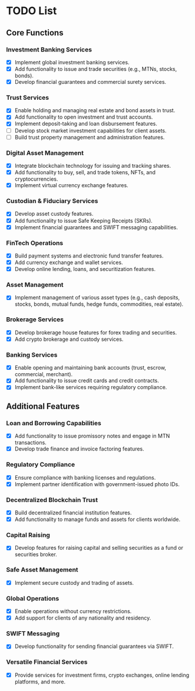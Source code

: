 # TODO List

## Core Functions

### Investment Banking Services
- [x] Implement global investment banking services.
- [x] Add functionality to issue and trade securities (e.g., MTNs, stocks, bonds).
- [x] Develop financial guarantees and commercial surety services.

### Trust Services
- [x] Enable holding and managing real estate and bond assets in trust.
- [x] Add functionality to open investment and trust accounts.
- [x] Implement deposit-taking and loan disbursement features.
- [ ] Develop stock market investment capabilities for client assets.
- [ ] Build trust property management and administration features.

### Digital Asset Management
- [x] Integrate blockchain technology for issuing and tracking shares.
- [x] Add functionality to buy, sell, and trade tokens, NFTs, and cryptocurrencies.
- [x] Implement virtual currency exchange features.

### Custodian & Fiduciary Services
- [x] Develop asset custody features.
- [x] Add functionality to issue Safe Keeping Receipts (SKRs).
- [x] Implement financial guarantees and SWIFT messaging capabilities.

### FinTech Operations
- [x] Build payment systems and electronic fund transfer features.
- [x] Add currency exchange and wallet services.
- [x] Develop online lending, loans, and securitization features.

### Asset Management
- [x] Implement management of various asset types (e.g., cash deposits, stocks, bonds, mutual funds, hedge funds, commodities, real estate).

### Brokerage Services
- [x] Develop brokerage house features for forex trading and securities.
- [x] Add crypto brokerage and custody services.

### Banking Services
- [x] Enable opening and maintaining bank accounts (trust, escrow, commercial, merchant).
- [x] Add functionality to issue credit cards and credit contracts.
- [x] Implement bank-like services requiring regulatory compliance.

## Additional Features

### Loan and Borrowing Capabilities
- [x] Add functionality to issue promissory notes and engage in MTN transactions.
- [x] Develop trade finance and invoice factoring features.

### Regulatory Compliance
- [x] Ensure compliance with banking licenses and regulations.
- [x] Implement partner identification with government-issued photo IDs.

### Decentralized Blockchain Trust
- [x] Build decentralized financial institution features.
- [x] Add functionality to manage funds and assets for clients worldwide.

### Capital Raising
- [x] Develop features for raising capital and selling securities as a fund or securities broker.

### Safe Asset Management
- [x] Implement secure custody and trading of assets.

### Global Operations
- [x] Enable operations without currency restrictions.
- [x] Add support for clients of any nationality and residency.

### SWIFT Messaging
- [x] Develop functionality for sending financial guarantees via SWIFT.

### Versatile Financial Services
- [x] Provide services for investment firms, crypto exchanges, online lending platforms, and more.
